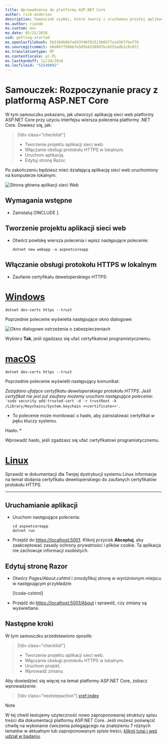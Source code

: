 ```yaml
---
title: Wprowadzenie do platformy ASP.NET Core
author: rick-anderson
description: Samouczek szybki, które tworzy i uruchamia prostej aplikacji Hello World przy użyciu platformy ASP.NET Core.
ms.author: riande
ms.custom: mvc
ms.date: 05/31/2018
uid: getting-started
ms.openlocfilehash: 5b5384b0bfa933f40f82513b02f7a14367fbef76
ms.sourcegitcommit: e8d80ff566bfe505b43389d7bc4551edb1c0c872
ms.translationtype: MT
ms.contentlocale: pl-PL
ms.lasthandoff: 11/28/2018
ms.locfileid: "52549092"
---
```

# <a name="tutorial-get-started-with-aspnet-core"></a>Samouczek: Rozpoczynanie pracy z platformą ASP.NET Core

W tym samouczku pokazano, jak utworzyć aplikację sieci web platformy ASP.NET Core przy użyciu interfejsu wiersza polecenia platformy .NET Core. Dowiesz się, jak:

> [!div class="checklist"]
> * Tworzenie projektu aplikacji sieci web.
> * Włączanie obsługi protokołu HTTPS w lokalnym.
> * Uruchom aplikację.
> * Edytuj stronę Razor.

Po zakończeniu będziesz mieć działającą aplikację sieci web uruchomiony na komputerze lokalnym.

![Strona główna aplikacji sieci Web](_static/home-page.png)


## <a name="prerequisites"></a>Wymagania wstępne

* Zainstaluj [!INCLUDE [](~/includes/2.1-SDK.md)].

## <a name="create-a-web-app-project"></a>Tworzenie projektu aplikacji sieci web

* Otwórz powłokę wiersza polecenia i wpisz następujące polecenie:

   ```console
   dotnet new webapp -o aspnetcoreapp
   ```

## <a name="enable-local-https"></a>Włączanie obsługi protokołu HTTPS w lokalnym

* Zaufanie certyfikatu deweloperskiego HTTPS:

# <a name="windowstabwindows"></a>[Windows](#tab/windows)

  ```console
  dotnet dev-certs https --trust
  ```

  Poprzednie polecenie wyświetla następujące okno dialogowe:

  ![Okno dialogowe ostrzeżenia o zabezpieczeniach](_static/cert.png)

  Wybierz **Tak**, jeśli zgadzasz się ufać certyfikatowi programistycznemu.

# <a name="macostabmacos"></a>[macOS](#tab/macos)

  ```console
  dotnet dev-certs https --trust
  ```

  Poprzednie polecenie wyświetli następujący komunikat:

  *Zażądano ufające certyfikatu deweloperskiego protokołu HTTPS. Jeśli certyfikat nie jest już zaufany możemy uruchom następujące polecenie:* `'sudo security add-trusted-cert -d -r trustRoot -k /Library/Keychains/System.keychain <<certificate>>'`.  
  * To polecenie może monitować o hasło, aby zainstalować certyfikat w pęku kluczy systemu.
  
  Hasło: *

  Wprowadź hasło, jeśli zgadzasz się ufać certyfikatowi programistycznemu.

# <a name="linuxtablinux"></a>[Linux](#tab/linux)

  Sprawdź w dokumentacji dla Twojej dystrybucji systemu Linux informacje na temat dodania certyfikatu deweloperskiego do zaufanych certyfikatów protokołu HTTPS.
   
---

## <a name="run-the-app"></a>Uruchamianie aplikacji

* Uruchom następujące polecenia:

   ```console
   cd aspnetcoreapp
   dotnet run
   ```

* Przejdź do [https://localhost:5001](https://localhost:5001). Kliknij przycisk **Akceptuj**, aby zaakceptować zasady ochrony prywatności i plików cookie. Ta aplikacja nie zachowuje informacji osobistych.

## <a name="edit-a-razor-page"></a>Edytuj stronę Razor

* Otwórz *Pages/About.cshtml* i zmodyfikuj stronę w wyróżnionym miejscu w następującym przykładzie:

   [!code-cshtml[](sample/getting-started/about.cshtml?highlight=9)]

* Przejdź do [https://localhost:5001/About](https://localhost:5001/About) i sprawdź, czy zmiany są wyświetlane.

## <a name="next-steps"></a>Następne kroki

W tym samouczku przedstawiono sposób:

> [!div class="checklist"]
> * Tworzenie projektu aplikacji sieci web.
> * Włączanie obsługi protokołu HTTPS w lokalnym.
> * Uruchom projekt.
> * Wprowadź zmiany.

Aby dowiedzieć się więcej na temat platformy ASP.NET Core, zobacz wprowadzenie:

> [!div class="nextstepaction"]
> <xref:index>



> [!NOTE]
> W tej chwili testujemy użyteczność nowo zaproponowanej struktury spisu treści dla dokumentacji platformy ASP.NET Core.  Jeśli możesz poświęcić chwilę na wykonanie ćwiczenia polegającego na znalezieniu 7 różnych tematów w aktualnym lub zaproponowanym spisie treści, [kliknij tutaj i weź udział w badaniu](https://dpk4xbh5.optimalworkshop.com/treejack/rps16hd5).